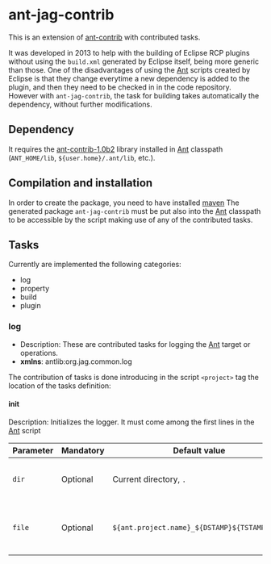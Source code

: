 [Ant]: https://ant.apache.org
[ant-contrib]: http://ant-contrib.sourceforge.net/
[ant-contrib-1.0b2]: https://sourceforge.net/projects/ant-contrib/files/ant-contrib/ant-contrib-1.0b2/ant-contrib-1.0b2-bin.zip/download
[maven]: https://maven.apache.org/


# ant-jag-contrib

This is an extension of [ant-contrib] with contributed tasks.

It was developed in 2013 to help with the building of Eclipse RCP plugins without
using the `build.xml` generated by Eclipse itself, being more generic than those.
One of the disadvantages of using the [Ant] scripts created by Eclipse is that they
change everytime a new dependency is added to the plugin, and then they need to
be checked in in the code repository. However with `ant-jag-contrib`, the
task for building takes automatically the dependency, without further modifications.

## Dependency
It requires the [ant-contrib-1.0b2] library installed in [Ant] classpath
(`ANT_HOME/lib`, `${user.home}/.ant/lib`, etc.).

## Compilation and installation
In order to create the package, you need to have installed [maven]
The generated package `ant-jag-contrib` must be put also into the [Ant]
classpath to be accessible by the script making use of any of the contributed
tasks.

## Tasks
Currently are implemented the following categories:

* log
* property
* build
* plugin

### log

* Description: These are contributed tasks for logging the [Ant] target or operations.
* **xmlns**: antlib:org.jag.common.log

The contribution of tasks is done introducing in the script `<project>` tag
the location of the tasks definition:

> <project xmlns:log="antlib:org.jag.common.log" name="...">

#### init

Description: Initializes the logger. It must come among the first lines in the [Ant] script

Parameter | Mandatory | Default value | Description
--- | --- | --- | ---
`dir` | Optional | Current directory, `.` |  Directory where to write the logs to.
`file` | Optional | `${ant.project.name}_${DSTAMP}${TSTAMP}.log` | Log file where to write the log entries to.
